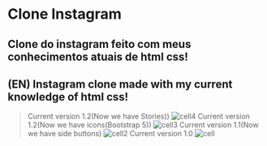 # Clone Instagram
## Clone do instagram feito com meus conhecimentos atuais de html css!
## (EN) Instagram clone made with my current knowledge of html css!
> Current version 1.2(Now we have Stories))
![cell4](https://user-images.githubusercontent.com/101679144/227971742-f49d1e24-29bc-40be-9441-55d3887bcb36.png)
> Current version 1.2(Now we have icons(Bootstrap 5))
![cell3](https://user-images.githubusercontent.com/101679144/227795675-83fa0f8d-c7a0-47ee-b7fa-9d1114edba7f.png)
> Current version 1.1(Now we have side buttons)
![cell2](https://user-images.githubusercontent.com/101679144/227240862-9699963d-0bca-47f4-b80e-02ccf41a08fe.png)
> Current version 1.0
![cell](https://user-images.githubusercontent.com/101679144/226939301-565e5bd4-8f2b-43be-95c2-a587f8357add.png)
